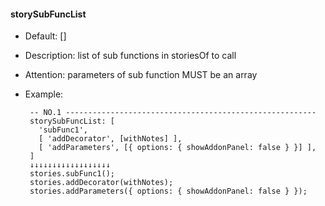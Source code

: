 #### storySubFuncList

   * Default: []

   * Description: list of sub functions in storiesOf to call

   * Attention: parameters of sub function MUST be an array

   * Example:

          -- NO.1 --------------------------------------------------------
          storySubFuncList: [ 
            'subFunc1',
            [ 'addDecorator', [withNotes] ],
            [ 'addParameters', [{ options: { showAddonPanel: false } }] ],
          ]
          ↓↓↓↓↓↓↓↓↓↓↓↓↓↓↓↓↓↓
          stories.subFunc1();
          stories.addDecorator(withNotes);
          stories.addParameters({ options: { showAddonPanel: false } });
